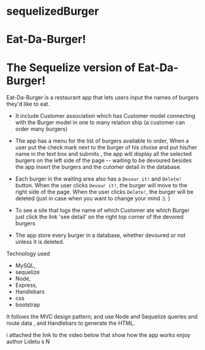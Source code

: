 # sequelizedBurger

# Eat-Da-Burger! 
  
  # The Sequelize version of Eat-Da-Burger!
   Eat-Da-Burger is a restaurant app that lets users input the names of burgers they'd like to eat.

 * It include Customer association which has Customer model  connecting  with the Burger model in one to many relation ship (a customer can order many burgers)

* The app has a menu for the list of burgers available to order, When a user put the check mark next to the burger of his choise and put his/her name in the text box and submits , the app will display all the selected burgers on the left side of the page -- waiting to be devoured besides the app insert the burgers and the cutomer detail in the database.

* Each burger in the waiting area also has a `Devour it!` and `Delete!` button. When the user clicks `Devour it!`, the burger will move to the right side of the page. When the user clicks `Delete!`, the burger will be deleted (just in case when you want to change your mind :). )

* To see a site that logs the name of which Customer ate which Burger just click the link 'see detail' on the right top corner of the devored burgers

* The app store every burger in a database, whether devoured or not unless it is deleted.

Technology used
 * MySQL,
 * sequelize 
 * Node, 
 * Express, 
 * Handlebars 
 * css
 * bootstrap
 
  It follows the MVC design pattern; and  use Node and Sequelize queries and route data , and Handlebars to generate the HTML.

i attached  the link to the video below that show how the app works 
enjoy 
author Lidetu s N